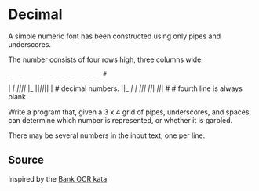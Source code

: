 # Decimal

A simple numeric font has been constructed using only pipes and underscores.

The number consists of four rows high, three columns wide:

    _  _     _  _  _  _  _  _  #
  | _| _||_||_ |_   ||_||_|| | # decimal numbers.
  ||_  _|  | _||_|  ||_| _||_| #
                               # fourth line is always blank

Write a program that, given a 3 x 4 grid of pipes, underscores, and spaces, can determine which number is represented, or whether it is garbled.

There may be several numbers in the input text, one per line.

## Source
Inspired by the [Bank OCR kata](http://codingdojo.org/cgi-bin/wiki.pl?KataBankOCR).
